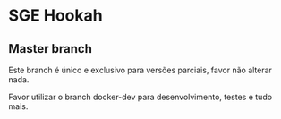 # SGE Hookah

## Master branch

Este branch é único e exclusivo para versões parciais, favor não alterar nada.

Favor utilizar o branch docker-dev para desenvolvimento, testes e tudo mais.
